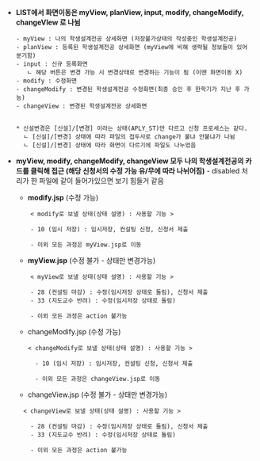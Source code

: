 -  **LIST에서 화면이동은 myView, planView,  input, modify, changeModify, changeVIew 로 나뉨**
	```
	- myView : 나의 학생설계전공 상세화면 (저장불가상태의 작성중인 학생설계전공)
	- planView : 등록된 학생설계전공 상세화면 (myView에 비해 생략될 정보들이 있어 분기함)
	- input : 신규 등록화면 
	   ㄴ 해당 버튼은 변경 가능 시 변경상태로 변경하는 기능이 됨 (이땐 화면이동 X)
	- modify : 수정화면
	- changeModify : 변경된 학생설계전공 수정화면(최종 승인 후 한학기가 지난 후 가능)
	- changeView : 변경된 학생설계전공 상세화면
	  
	  
	* 신설변경은 [신설]/[변경] 이라는 상태(APLY_ST)만 다르고 신청 프로세스는 같다.
	  ㄴ [신설]/[변경] 상태에 따라 파일의 접두사로 change가 붙냐 안붙냐가 나뉨
	  ㄴ [신설]/[변경] 상태에 따라 화면이 다르기에 파일도 나누었음
	```

-  **myView, modify, changeModify, changeView 모두 나의 학생설계전공의 카드를 클릭해 접근 (해당 신청서의 수정 가능 유/무에 따라 나뉘어짐)** - disabled 처리가 한 파일에 같이 들어가있으면 보기 힘들거 같음

	- **modify.jsp** (수정 가능)
	```
		< modify로 보낼 상태(상태 설명) : 사용할 기능 >
			
		- 10 (임시 저장) : 임시저장, 컨설팅 신청, 신청서 제출 
		  
		- 이외 모든 과정은 myView.jsp로 이동
	```

	- **myView.jsp** (수정 불가 - 상태만 변경가능)
	```
		< myView로 보낼 상태(상태 설명) : 사용할 기능 >
		
		- 28 (컨설팅 마감) : 수정(임시저장 상태로 돌림), 신청서 제출 
		- 33 (지도교수 반려) : 수정(임시저장 상태로 돌림)
		  
		- 이외 모든 과정은 action 불가능
	```

	- changeModify.jsp (수정 가능) 
	  ```
	  < changeModify로 보낼 상태(상태 설명) : 사용할 기능 >
			
		- 10 (임시 저장) : 임시저장, 컨설팅 신청, 신청서 제출 
		  
		- 이외 모든 과정은 changeView.jsp로 이동
		```

	- changeView.jsp (수정 불가 - 상태만 변경가능)
	```
	  < changeView로 보낼 상태(상태 설명) : 사용할 기능 >
		
		- 28 (컨설팅 마감) : 수정(임시저장 상태로 돌림), 신청서 제출 
		- 33 (지도교수 반려) : 수정(임시저장 상태로 돌림)
		  
		- 이외 모든 과정은 action 불가능
	```